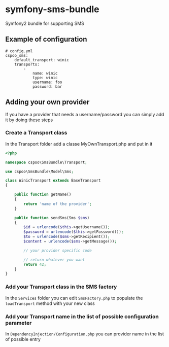symfony-sms-bundle
==================

Symfony2 bundle for supporting SMS

## Example of configuration

```
# config.yml
cspoo_sms:
    default_transport: winic
    transports:
        -
            name: winic
            type: winic
            username: foo
            password: bar

```


## Adding your own provider

If you have a provider that needs a username/password
you can simply add it by doing these steps

### Create a Transport class

In the Transport folder add a classe MyOwnTransport.php and put in it


```php
<?php

namespace cspoo\SmsBundle\Transport;

use cspoo\SmsBundle\Model\Sms;

class WinicTransport extends BaseTransport
{

    public function getName()
    {
        return 'name of the provider';
    }

    public function sendSms(Sms $sms)
    {
        $id = urlencode($this->getUsername());
        $password = urlencode($this->getPassword());
        $to = urlencode($sms->getRecipient());
        $content = urlencode($sms->getMessage());

        // your provider specific code

        // return whatever you want
        return 42;
    }
}

```

### Add your Transport class in the SMS factory

In the `Services` folder you can edit `SmsFactory.php` to populate the `loadTransport` method with your new class

### Add your Transport name in the list of possible configuration parameter

In `DependencyInjection/Configuration.php` you can provider name in the list of possible entry
